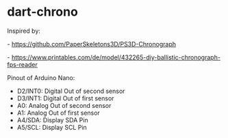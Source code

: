 # dart-chrono

Inspired by:

- https://github.com/PaperSkeletons3D/PS3D-Chronograph

- https://www.printables.com/de/model/432265-diy-ballistic-chronograph-fps-reader

Pinout of Arduino Nano:

- D2/INT0: Digital Out of second sensor
- D3/INT1: Digital Out of first sensor
- A0: Analog Out of second sensor
- A1: Analog Out of first sensor
- A4/SDA: Display SDA Pin
- A5/SCL: Display SCL Pin
